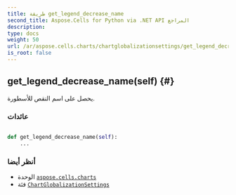 ```yaml
---
title: طريقة get_legend_decrease_name
second_title: Aspose.Cells for Python via .NET API المراجع
description:
type: docs
weight: 50
url: /ar/aspose.cells.charts/chartglobalizationsettings/get_legend_decrease_name/
is_root: false
---
```

##  get_legend_decrease_name(self) {#}
يحصل على اسم النقص للأسطورة.


###  عائدات




```python

def get_legend_decrease_name(self):
    ...
```





###  أنظر أيضا
* الوحدة [`aspose.cells.charts`](../../)
* فئة [`ChartGlobalizationSettings`](/cells/python-net/ar/aspose.cells.charts/chartglobalizationsettings)
